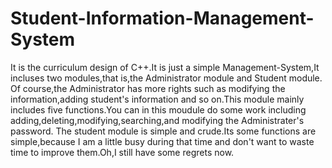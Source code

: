 # Student-Information-Management-System
It is the curriculum design of C++.It is just a simple Management-System,It incluses two modules,that is,the Administrator module and Student module.
  Of course,the Administrator has more rights such as modifying the information,adding student's information and so on.This module mainly includes five functions.You can in this moudule do some work including adding,deleting,modifying,searching,and modifying the Administrater's password.
  The student module is simple and crude.Its some functions are simple,because I am a little busy during that time and don't want to waste time to improve them.Oh,I still have some regrets now.

